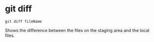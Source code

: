# git diff

`git diff fileName`

Shows the difference between the files on the staging area and the local files.
